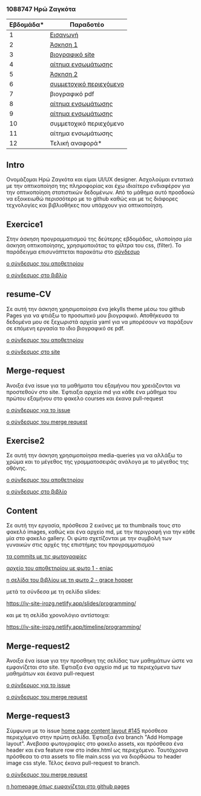 ### 1088747 Ηρώ Ζαγκότα  

| Εβδομάδα* | Παραδοτέο |
| --- | --- |
| 1 | [Εισαγωγή](#Intro) |
| 2 | [Άσκηση 1](#Exercice1) |
| 3 | [βιογραφικό site](#resume-CV)|
| 4 | [αίτημα ενσωμάτωσης](#Merge-request) |
| 5 | [Άσκηση 2](#Exercise2) |
| 6 | [συμμετοχικό περιεχόμενο](#content) |
| 7 | βιογραφικό pdf |
| 8 |[αίτημα ενσωμάτωσης](#Merge-request2) |
| 9 | [αίτημα ενσωμάτωσης](#Merge-request3) |
| 10 | συμμετοχικό περιεχόμενο |
| 11 | αίτημα ενσωμάτωσης |
| 12 | Τελική αναφορά* |
 
## Intro

Ονομάζομαι Ηρώ Ζαγκότα και είμαι UI/UX designer. Ασχολούμαι εντατικά με την οπτικοποίηση της πληροφορίας και έχω ιδιαίτερο ενδιαφέρον για την οπτικοποίηση στατιστικών δεδομένων. Από το μάθημα αυτό προσδοκώ να εξοικειωθώ περισσότερο με το github καθώς και με τις διάφορες τεχνολογίες και βιβλιοθήκες που υπάρχουν για οπτικοποίηση. 

## Exercice1 

Στην άσκηση προγραμματισμού της δεύτερης εβδομάδας, υλοποίησα μία άσκηση οπτικοποίησης, χρησιμοποιότας τα φίλτρα του css, (filter). 
Το παράδειγμα επισυνάπτεται παρακάτω στο [σύνδεσμο](https://codepen.io/irozg/pen/RwRxmOJ )

[ο σύνδεσμος του αποθετηρίου](https://github.com/irozg/iv-site/blob/master/_remix/image-zoom.md) 

[ο σύνδεσμος στο βιβλίο](https://iv-book-2020.netlify.app/remix/image-zoom/)

## resume-CV
Σε αυτή την άσκηση χρησιμοποίησα ένα jekylls theme μέσω του github Pages για να φτιάξω το προσωπικό μου βιογραφικό. Αποθήκευσα τα δεδομένα μου σε ξεχωριστά αρχεία yaml για να μπορέσουν να παράξουν σε επόμενη εργασία το ιδιο βιογραφικό σε pdf. 

[ο σύνδεσμος του αποθετηρίου](https://github.com/irozg/cv) 

[ο σύνδεσμος στο site](https://irozg.github.io/cv/) 

## Merge-request
Άνοιξα ένα issue για τα μαθήματα του εξαμήνου που χρειάζονται να προστεθούν στο site.  Έφτιαξα αρχεία md για κάθε ένα μάθημα του πρώτου εξαμήνου στο φακελο courses και έκανα pull-request

[o σύνδερμος για το issue](https://github.com/upatras-hci/site/issues/133)

[ο σύνδεσμος του merge request](https://github.com/upatras-hci/site/pull/132)

## Exercise2

Σε αυτή την άσκηση χρησιμοποίησα media-queries για να αλλάξω το χρώμα και το μέγεθος της γραμματοσειράς ανάλογα με το μέγεθος της οθόνης. 

[ο σύνδεσμος του αποθετηρίου](https://github.com/irozg/iv-site/blob/master/_remix/css-queries.md)

[ο σύνδεσμος στο βιβλίο](https://iv-book-2020.netlify.app/remix/css-queries/)

## Content 

Σε αυτή την εργασία, πρόσθεσα 2 εικόνες με τα thumbnails τους στο φακελό images, καθώς και ένα αρχείο md, με την περιγραφή για την κάθε μία στο φακελο gallery. Οι φώτο σχετίζονται με την συμβολή των γυναικών στις αρχές της επιστήμης του προγραμματισμού
      
[τα commits με τις φωτογραφίες](https://github.com/irozg/iv-site/commits/master)

[αρχείο του αποθετηρίου με φωτο 1 - eniac](https://iv-site-irozg.netlify.app/gallery/eniac/)

[η σελίδα του βιβλίου με τη φωτο 2 - grace hopper](https://iv-site-irozg.netlify.app/gallery/gracehopper/)

μετά τα σύνδεσα με τη σελίδα slides:

https://iv-site-irozg.netlify.app/slides/programming/

και με τη σελίδα χρονολόγιο αντίστοιχα:

https://iv-site-irozg.netlify.app/timeline/programming/


## Merge-request2
Άνοιξα ένα issue για την προσθηκη της σελίδας των μαθημάτων ώστε να εμφανίζεται στο site.  Έφτιαξα ένα αρχείο md με τα περιεχόμενα των μαθημάτων και έκανα pull-request

[o σύνδερμος για το issue](https://github.com/upatras-hci/site/issues/143)

[ο σύνδεσμος του merge request](https://github.com/upatras-hci/site/pull/144)

## Merge-request3
Σύμφωνα με το issue [home page content layout #145](https://github.com/upatras-hci/site/issues/145) πρόσθεσα περιεχόμενο στην πρώτη σελίδα. Έφτιαξα ένα branch "Add Hompage layout". Ανεβασα φωτογραφίες στο φακελο assets, και πρόσθεσα ένα header και ένα feature row στο index.html ως περιεχόμενο. Ταυτόχρονα πρόσθεσα το στα assets το file main.scss για να διορθώσω το header image css style. Τέλος έκανα pull-request το branch. 

[ο σύνδεσμος του merge request](https://github.com/upatras-hci/site/pull/150)

[η homepage όπως εμφανίζεται στο github pages](https://irozg.github.io/site/) 
